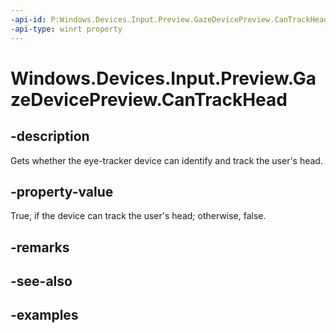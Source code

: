 ```yaml
---
-api-id: P:Windows.Devices.Input.Preview.GazeDevicePreview.CanTrackHead
-api-type: winrt property
---
```


<!-- Property syntax.
public bool CanTrackHead { get; }
-->

# Windows.Devices.Input.Preview.GazeDevicePreview.CanTrackHead

## -description
Gets whether the eye-tracker device can identify and track the user's head.

## -property-value
True, if the device can track the user's head; otherwise, false.

## -remarks

## -see-also

## -examples

